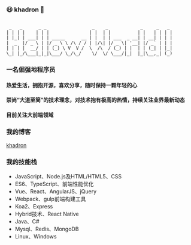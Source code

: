 ###  😃 khadron 💪

```

 _   _      _ _                 _    _            _     _   _ 
| | | |    | | |               | |  | |          | |   | | | |
| |_| | ___| | | _____      __ | |  | | ___  _ __| | __| | | |
|  _  |/ _ \ | |/ _ \ \ /\ / / | |/\| |/ _ \| '__| |/ _` | | |
| | | |  __/ | | (_) \ V  V /  \  /\  / (_) | |  | | (_| | |_|
\_| |_/\___|_|_|\___/ \_/\_/    \/  \/ \___/|_|  |_|\__,_| (_)

```
### 一名倔强地程序员
#### 热爱生活，拥抱开源，喜欢分享，随时保持一颗年轻的心
#### 崇尚“大道至简”的技术理念，对技术抱有极高的热情，持续关注业界最新动态
#### 目前关注大前端领域

### 我的博客

[khadron](https://khadron.github.io/)

### 我的技能栈
* JavaScript、Node.js及HTML/HTML5、CSS
* ES6、TypeScript、前端性能优化
* Vue、React、AngularJS、jQuery
* Webpack、gulp前端构建工具
* Koa2、Express
* Hybrid技术、React Native
* Java、C#
* Mysql、Redis、MongoDB
* Linux、Windows

